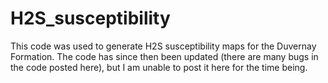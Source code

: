 # H2S_susceptibility

This code was used to generate H2S susceptibility maps for the Duvernay Formation. The code has since then been updated (there are many bugs in the code posted here), but I am unable to post it here for the time being.
